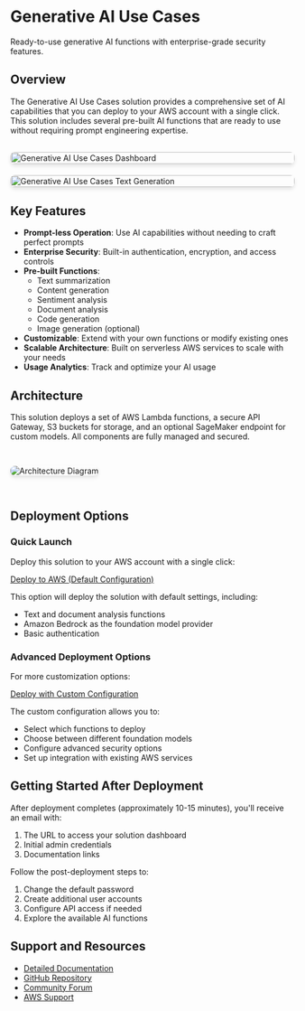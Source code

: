 # Generative AI Use Cases

Ready-to-use generative AI functions with enterprise-grade security features.

## Overview

The Generative AI Use Cases solution provides a comprehensive set of AI capabilities that you can deploy to your AWS account with a single click. This solution includes several pre-built AI functions that are ready to use without requiring prompt engineering expertise.

<div style="display: flex; gap: 20px; margin: 30px 0; flex-wrap: wrap;">
  <div style="flex: 1; min-width: 300px;">
    <img src="/assets/images/generative-ai-use-cases-1.png" alt="Generative AI Use Cases Dashboard" style="width: 100%; border-radius: 8px; box-shadow: 0 4px 6px rgba(0,0,0,0.1);">
  </div>
  <div style="flex: 1; min-width: 300px;">
    <img src="/assets/images/generative-ai-use-cases-2.png" alt="Generative AI Use Cases Text Generation" style="width: 100%; border-radius: 8px; box-shadow: 0 4px 6px rgba(0,0,0,0.1);">
  </div>
</div>

## Key Features

- **Prompt-less Operation**: Use AI capabilities without needing to craft perfect prompts
- **Enterprise Security**: Built-in authentication, encryption, and access controls
- **Pre-built Functions**:
  - Text summarization
  - Content generation
  - Sentiment analysis
  - Document analysis
  - Code generation
  - Image generation (optional)
- **Customizable**: Extend with your own functions or modify existing ones
- **Scalable Architecture**: Built on serverless AWS services to scale with your needs
- **Usage Analytics**: Track and optimize your AI usage

## Architecture

This solution deploys a set of AWS Lambda functions, a secure API Gateway, S3 buckets for storage, and an optional SageMaker endpoint for custom models. All components are fully managed and secured.

<img src="/assets/images/generative-ai-use-cases-architecture.png" alt="Architecture Diagram" style="max-width: 100%; margin: 30px 0; border-radius: 8px; box-shadow: 0 4px 6px rgba(0,0,0,0.1);">

## Deployment Options

### Quick Launch

Deploy this solution to your AWS account with a single click:

<a href="https://console.aws.amazon.com/cloudformation/home#/stacks/new?stackName=generative-ai-use-cases" class="quick-launch-btn" style="margin-bottom: 20px;">
  <i class="fa-solid fa-rocket btn-icon"></i>Deploy to AWS (Default Configuration)
</a>

This option will deploy the solution with default settings, including:
- Text and document analysis functions
- Amazon Bedrock as the foundation model provider
- Basic authentication

### Advanced Deployment Options

For more customization options:

<a href="https://console.aws.amazon.com/cloudformation/home#/stacks/new?stackName=generative-ai-use-cases-custom" class="quick-launch-btn" style="margin-bottom: 20px;">
  <i class="fa-solid fa-cog btn-icon"></i>Deploy with Custom Configuration
</a>

The custom configuration allows you to:
- Select which functions to deploy
- Choose between different foundation models
- Configure advanced security options
- Set up integration with existing AWS services

## Getting Started After Deployment

After deployment completes (approximately 10-15 minutes), you'll receive an email with:

1. The URL to access your solution dashboard
2. Initial admin credentials
3. Documentation links

Follow the post-deployment steps to:
1. Change the default password
2. Create additional user accounts
3. Configure API access if needed
4. Explore the available AI functions

## Support and Resources

- [Detailed Documentation](https://docs.aws.amazon.com/generative-ai-use-cases)
- [GitHub Repository](https://github.com/aws-samples/generative-ai-use-cases)
- [Community Forum](https://repost.aws/tags/generative-ai)
- [AWS Support](https://aws.amazon.com/support)
